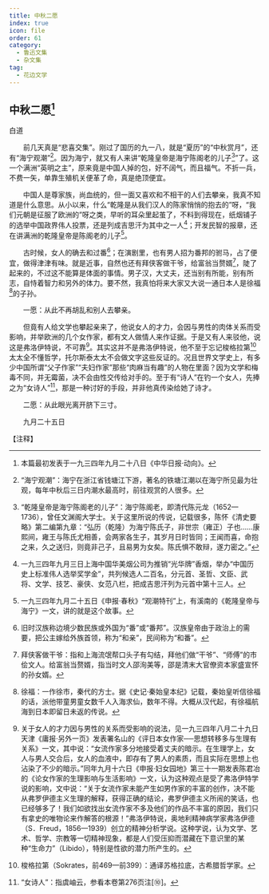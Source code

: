 ```yaml
---
title: 中秋二愿
index: true
icon: file
order: 61
category:
  - 鲁迅文集
  - 杂文集
tag:  
  - 花边文学
---
```


## 中秋二愿[^①]

白道

　　前几天真是“悲喜交集”。刚过了国历的九一八，就是“夏历”的“中秋赏月”，还有“海宁观潮”[^②]。因为海宁，就又有人来讲“乾隆皇帝是海宁陈阁老的儿子[^③]”了。这一个满洲“英明之主”，原来竟是中国人掉的包，好不阔气，而且福气。不折一兵，不费一矢，单靠生殖机关便革了命，真是绝顶便宜。

　　中国人是尊家族，尚血统的，但一面又喜欢和不相干的人们去攀亲，我真不知道是什么意思。从小以来，什么“乾隆是从我们汉人的陈家悄悄的抱去的”呀，“我们元朝是征服了欧洲的”呀之类，早听的耳朵里起茧了，不料到得现在，纸烟铺子的选举中国政界伟人投票，还是列成吉思汗为其中之一人[^④]；开发民智的报章，还在讲满洲的乾隆皇帝是陈阁老的儿子[^⑤]。

　　古时候，女人的确去和过番[^⑥]；在演剧里，也有男人招为番邦的驸马，占了便宜，做得津津有味。就是近事，自然也还有拜侠客做干爷，给富翁当赘婿[^⑦]，陡了起来的，不过这不能算是体面的事情。男子汉，大丈夫，还当别有所能，别有所志，自恃着智力和另外的体力。要不然，我真怕将来大家又大说一通日本人是徐福[^⑧]的子孙。

　　一愿：从此不再胡乱和别人去攀亲。

　　但竟有人给文学也攀起亲来了，他说女人的才力，会因与男性的肉体关系而受影响，并举欧洲的几个女作家，都有文人做情人来作证据。于是又有人来驳他，说这是弗洛伊特说，不可靠[^⑨]。其实这并不是弗洛伊特说，他不至于忘记梭格拉第[^⑩]太太全不懂哲学，托尔斯泰太太不会做文字这些反证的。况且世界文学史上，有多少中国所谓“父子作家”“夫妇作家”那些“肉麻当有趣”的人物在里面？因为文学和梅毒不同，并无霉菌，决不会由性交传给对手的。至于有“诗人”在钓一个女人，先捧之为“女诗人”[^⑾]，那是一种讨好的手段，并非他真传染给她了诗才。

　　二愿：从此眼光离开脐下三寸。

　　九月二十五日

【注释】

[^①]:本篇最初发表于一九三四年九月二十八日《中华日报·动向》。

[^②]:“海宁观潮”：海宁在浙江省钱塘江下游，著名的铁塘江潮以在海宁所见最为壮观，每年中秋后三日内潮水最高时，前往观赏的人很多。

[^③]:“乾隆皇帝是海宁陈阁老的儿子”：海宁陈阁老，即清代陈元龙（1652—1736），曾任文渊阁大学士。关于这里所说的传说，记载很多，陈怀《清史要略》第二编第九章：“弘历（乾隆）为海宁陈氏子，非世宗（雍正）子也……康熙间，雍王与陈氏尤相善，会两家各生子，其岁月日时皆同；王闻而喜，命抱之来，久之送归，则竟非己子，且易男为女矣。陈氏惧不敢辩，遂力密之。”

[^④]:一九三四年九月三日上海中国华美烟公司为推销“光华牌”香烟，举办“中国历史上标准伟人选举奖学金”，共列候选人二百名，分元首、圣哲、文臣、武将、文学、技艺、豪侠、女范八栏，把成吉思汗列为元首中第十三人。

[^⑤]:一九三四年九月二十五日《申报·春秋》“观潮特刊”上，有溪南的《乾隆皇帝与海宁》一文，讲的就是这个故事。

[^⑥]:旧时汉族称边境少数民族或外国为“番”或“番邦”。汉族皇帝由于政治上的需要，把公主嫁给外族首领，称为“和亲”，民间称为“和番”。

[^⑦]:拜侠客做干爷：指和上海流氓帮口头子有勾结，拜他们做“干爷”、“师傅”的市侩文人。给富翁当赘婿，指当时文人邵洵美等，邵是清末大官僚资本家盛宣怀的孙女婿。

[^⑧]:徐福：一作徐市，秦代的方士。据《史记·秦始皇本纪》记载，秦始皇听信徐福的话，派他带童男童女数千人入海求仙，数年不得。大概从汉代起，有徐福航海到日本即留日未返的传说。

[^⑨]:关于女人的才力因与男性的关系而受影响的说法，见一九三四年八月二十九日天津《庸报·另外一页》发表署名山的《评日本女作家──思想转移多与生理有关系》一文，其中说：“女流作家多分地接受着丈夫的暗示。在生理学上，女人与男人交合后，女人的血液中，即存有了男人的素质，而且实际在思想上也沾染了不少的暗示。”同年九月十六日《申报·妇女园地》第三十一期发表陈君冶的《论女作家的生理影响与生活影响》一文，认为这种观点是受了弗洛伊特学说的影响，文中说：“关于女流作家未能产生如男作家的丰富的创作，决不能从弗罗伊德主义生理的解释，获得正确的结论，弗罗伊德主义所闹的笑话，也已经够多了！我们如欲找出女流作家不多及他们的作品不丰富的原因，我们只有拿史的唯物论来作解答的根源！”弗洛伊特说，奥地利精神病学家弗洛伊德（S．Freud，1856—1939）创立的精神分析学说。这种学说，认为文学、艺术、哲学、宗教等一切精神现象，都是人们受压抑而潜藏在下意识里的某种“生命力”（Libido），特别是性欲的潜力所产生的。

[^⑩]:梭格拉第（Sokrates，前469—前399）：通译苏格拉底，古希腊哲学家。

[^⑾]:“女诗人”：指虞岫云，参看本卷第276页注[⑩]。
